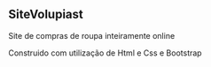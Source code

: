 ## SiteVolupiast

<p> Site de compras de roupa inteiramente online </p>

<p> Construido com utilização de Html e Css e Bootstrap </p>
